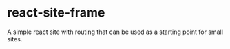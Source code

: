 # react-site-frame
A simple react site with routing that can be used as a starting point for small sites. 
